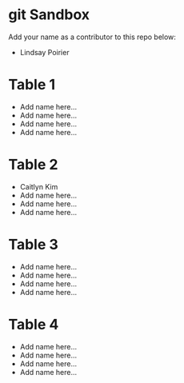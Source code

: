# git Sandbox

Add your name as a contributor to this repo below:

- Lindsay Poirier

# Table 1
- Add name here...
- Add name here...
- Add name here...
- Add name here...

# Table 2

- Caitlyn Kim
- Add name here...
- Add name here...
- Add name here...

# Table 3

- Add name here...
- Add name here...
- Add name here...
- Add name here...

# Table 4

- Add name here...
- Add name here...
- Add name here...
- Add name here...
